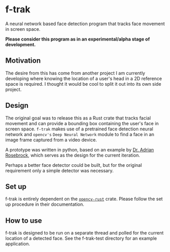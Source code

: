 # f-trak
A neural network based face detection program that tracks face movement in screen space.

__Please consider this program as in an experimental/alpha stage of development.__

## Motivation
The desire from this has come from another project I am currently developing where knowing the location of a user's head in a 2D reference space is required. I thought it would be cool to split it out into its own side project. 

## Design
The original goal was to release this as a Rust crate that tracks facial movement and can provide a bounding box containing the user's face in screen space. `f-trak` makes use of a pretrained face detection neural network and `opencv's` `Deep Neural Network` module to find a face in an image frame captured from a video device.

A prototype was written in python, based on an example by [Dr. Adrian Rosebrock](https://www.pyimagesearch.com/2018/02/26/face-detection-with-opencv-and-deep-learning/), which serves as the design for the current iteration.

Perhaps a better face detector could be built, but for the original requirement only a simple detector was necessary. 

## Set up
f-trak is entirely dependent on the [`opencv-rust`](https://github.com/twistedfall/opencv-rust) crate. Please follow the set up procedure in their documentation.

## How to use
f-trak is designed to be run on a separate thread and polled for the current location of a detected face. See the f-trak-test directory for an example application.
